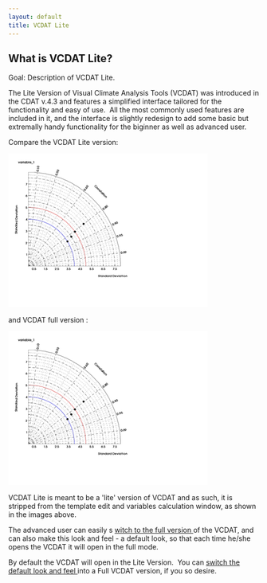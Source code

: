 ```yaml
---
layout: default
title: VCDAT Lite 
---
```


##  What is VCDAT Lite?
Goal:  Description of VCDAT Lite. 

The  Lite Version of Visual Climate Analysis Tools (VCDAT)  was introduced
in the CDAT v.4.3 and features a simplified interface tailored for the
functionality and easy of use.&#160; All the most commonly used features are
included in it, and the interface is slightly redesign to add some basic but
extremally handy functionality for the biginner as well as advanced user.

Compare the  VCDAT Lite  version:

![vcdat_l_1.jpg](media/images/image_preview)

and  VCDAT full version  :

![vcdat_f_1.jpg](media/images/image_preview)

 VCDAT Lite  is meant to be a 'lite' version of VCDAT and as such, it is stripped from the template edit and variables calculation window, as shown in the images above.   

The advanced user can easily s [ witch to the full version ](/to-full-version)
of the VCDAT, and can also make this look and feel - a default look, so that
each time he/she opens the VCDAT it will open in the full mode.

By default the VCDAT will open in the Lite Version.&#160; You can [ switch the
default look and feel ](/changing-default) into a Full VCDAT version, if you
so desire.
